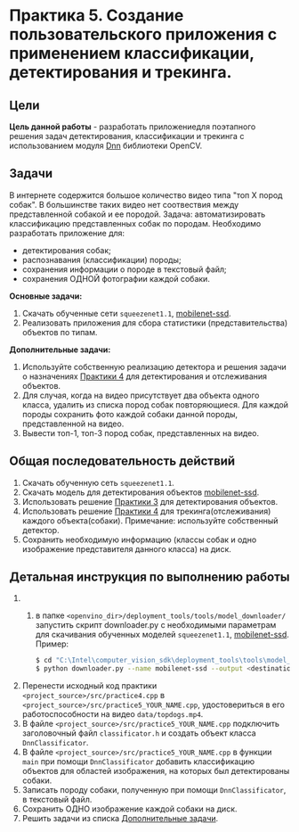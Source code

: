 ﻿# Практика 5. Создание пользовательского приложения с применением классификации, детектирования и трекинга. 

## Цели

__Цель данной работы__ - разработать приложениедля поэтапного решения задач детектирования, классификации и трекинга с использованием модуля [Dnn][opencv_dnn] библиотеки OpenCV. 

## Задачи

В интернете содержится большое количество видео типа "топ X пород собак". В большинстве таких видео нет соотвествия между представленной собакой и ее породой. Задача: автоматизировать классификацию представленных собак по породам. Необходимо разработать приложение для:

  - детектирования собак;
  - распознавания (классификации) породы;
  - сохранения информации о породе в текстовый файл;
  - сохранения ОДНОЙ фотографии каждой собаки. 

__Основные задачи:__

 1. Скачать обученные сети `squeezenet1.1`, [mobilenet-ssd][mobilenetssd]. 
 1. Реализовать приложения для сбора статистики (представительства) объектов по типам.
 
__Дополнительные задачи:__

 1. Используйте собственную реализацию детектора и решения задачи о назначениях [Практики 4][practice4] для детектирования и  отслеживания объектов.
 1. Для случая, когда на видео присутствует два объекта одного класса, удалить из списка пород собак повторяющиеся. Для каждой породы сохранить фото каждой собаки данной породы, представленной на видео.
 1. Вывести топ-1, топ-3 пород собак, представленных на видео.
 
 ## Общая последовательность действий
 
 1. Скачать обученную сеть `squeezenet1.1`. 
 1. Скачать модель для детектирования объектов [mobilenet-ssd][mobilenetssd].
 1. Использовать решение [Практики 3][practice3] для детектирования объектов.
 1. Использовать решение [Практики 4][practice4] для трекинга(отслеживания) каждого объекта(собаки). Примечание: используйте собственный детектор.
 1. Сохранить необходимую информацию (классы собак и одно изображение представителя данного класса) на диск.
 
## Детальная инструкция по выполнению работы

 1. 1. в папке `<openvino_dir>/deployment_tools/tools/model_downloader/`  запустить скрипт downloader.py с необходимыми параметрам для скачивания обученных моделей `squeezenet1.1`, [mobilenet-ssd][mobilenetssd]. Пример:

        ```bash
        $ cd "C:\Intel\computer_vision_sdk\deployment_tools\tools\model_downloader"
        $ python downloader.py --name mobilenet-ssd --output <destination_folder>
        ```  
 1. Перенести исходный код практики `<project_source>/src/practice4.cpp` в  `<project_source>/src/practice5_YOUR_NAME.cpp`, удостовериться в его работоспособности на видео `data/topdogs.mp4`.
 1. В файле `<project_source>/src/practice5_YOUR_NAME.cpp` подключить заголовочный файл `classificator.h` и создать объект класса `DnnClassificator`.
 1. В файле `<project_source>/src/practice5_YOUR_NAME.cpp` в функции `main` при помощи `DnnClassificator` добавить классификацию объектов для областей изображения, на которых был детектированы собаки.
 1. Записать породу собаки, полученную при помощи `DnnClassificator`, в текстовый файл. 
 1. Сохранить ОДНО изображение каждой собаки на диск.
 1. Решить задачи из списка [Дополнительные задачи][addtasks]. 
 
<!-- LINKS -->
[addtasks]: README_5.md#Задачи
[opencv_dnn]: https://docs.opencv.org/4.1.0/df/d57/namespacecv_1_1dnn.html
[mobilenetssd]: https://github.com/chuanqi305/MobileNet-SSD
[practice3]: README_3.md
[practice2]: README_2.md
[practice4]: README_4.md

